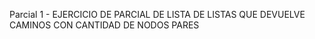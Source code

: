 Parcial 1 - EJERCICIO DE PARCIAL DE LISTA DE LISTAS QUE DEVUELVE CAMINOS CON CANTIDAD DE NODOS PARES